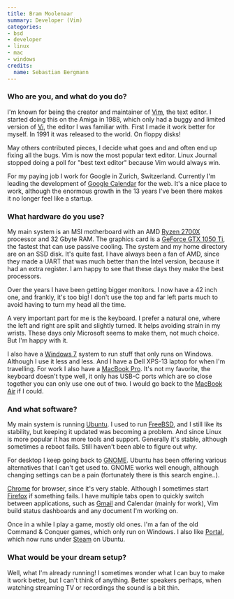 ```yaml
---
title: Bram Moolenaar
summary: Developer (Vim) 
categories:
- bsd
- developer 
- linux
- mac
- windows
credits:
  name: Sebastian Bergmann
---
```


### Who are you, and what do you do?

I'm known for being the creator and maintainer of [Vim][], the text editor. I started doing this on the Amiga in 1988, which only had a buggy and limited version of [Vi][], the editor I was familiar with. First I made it work better for myself. In 1991 it was released to the world. On floppy disks!

May others contributed pieces, I decide what goes and and often end up fixing all the bugs. Vim is now the most popular text editor. Linux Journal stopped doing a poll for "best text editor" because Vim would always win.

For my paying job I work for Google in Zurich, Switzerland. Currently I'm leading the development of [Google Calendar][google-calendar] for the web. It's a nice place to work, although the enormous growth in the 13 years I've been there makes it no longer feel like a startup.

### What hardware do you use?

My main system is an MSI motherboard with an AMD [Ryzen 2700X][ryzen-7-2700x] processor and 32 Gbyte RAM. The graphics card is a [GeForce GTX 1050 Ti][geforce-gtx-1050-ti], the fastest that can use passive cooling. The system and my home directory are on an SSD disk. It's quite fast. I have always been a fan of AMD, since they made a UART that was much better than the Intel version, because it had an extra register. I am happy to see that these days they make the best processors.

Over the years I have been getting bigger monitors. I now have a 42 inch one, and frankly, it's too big! I don't use the top and far left parts much to avoid having to turn my head all the time.

A very important part for me is the keyboard. I prefer a natural one, where the left and right are split and slightly turned. It helps avoiding strain in my wrists. These days only Microsoft seems to make them, not much choice. But I'm happy with it.

I also have a [Windows 7][windows-7] system to run stuff that only runs on Windows. Although I use it less and less. And I have a Dell XPS-13 laptop for when I'm travelling. For work I also have a [MacBook Pro][macbook-pro]. It's not my favorite, the keyboard doesn't type well, it only has USB-C ports which are so close together you can only use one out of two. I would go back to the [MacBook Air][macbook-air] if I could.

### And what software?

My main system is running [Ubuntu][]. I used to run [FreeBSD][], and I still like its stability, but keeping it updated was becoming a problem. And since Linux is more popular it has more tools and support. Generally it's stable, although sometimes a reboot fails. Still haven't been able to figure out why.

For desktop I keep going back to [GNOME][]. Ubuntu has been offering various alternatives that I can't get used to. GNOME works well enough, although changing settings can be a pain (fortunately there is this search engine..).

[Chrome][] for browser, since it's very stable. Although I sometimes start [Firefox][] if something fails. I have multiple tabs open to quickly switch between applications, such as [Gmail][] and Calendar (mainly for work), Vim build status dashboards and any document I'm working on.

Once in a while I play a game, mostly old ones. I'm a fan of the old Command & Conquer games, which only run on Windows. I also like [Portal][], which now runs under [Steam][] on Ubuntu.

### What would be your dream setup?

Well, what I'm already running! I sometimes wonder what I can buy to make it work better, but I can't think of anything. Better speakers perhaps, when watching streaming TV or recordings the sound is a bit thin.

[chrome]: https://www.google.com/intl/en/chrome/browser/ "A WebKit-based browser, where each tab runs in its own thread."
[firefox]: https://www.mozilla.org/en-US/firefox/new/ "A cross-platform open-source web browser."
[freebsd]: https://www.freebsd.org/ "An open source operating system."
[geforce-gtx-1050-ti]: https://www.geforce.com/hardware/desktop-gpus/geforce-gtx-1050-ti/specifications "A graphics card."
[gmail]: https://mail.google.com/mail/ "Web-based email."
[gnome]: https://www.gnome.org/ "A desktop system for *nix operating systems."
[google-calendar]: https://en.wikipedia.org/wiki/Google_Calendar "A web-based calendar client."
[macbook-air]: https://www.apple.com/macbook-air/ "A very thin laptop."
[macbook-pro]: https://www.apple.com/macbook-pro/ "A laptop."
[portal]: https://store.steampowered.com/app/620/ "An awesome, groundbreaking game."
[ryzen-7-2700x]: https://www.amd.com/en/products/cpu/amd-ryzen-7-2700x "A computer processor."
[steam]: https://store.steampowered.com/ "A digital game distribution service."
[ubuntu]: https://www.ubuntu.com/ "A Unix distribution."
[vi]: https://en.wikipedia.org/wiki/Vi "A command-line text editor."
[vim]: https://www.vim.org/ "A command-line text editor."
[windows-7]: https://en.wikipedia.org/wiki/Windows_7 "An operating system."
